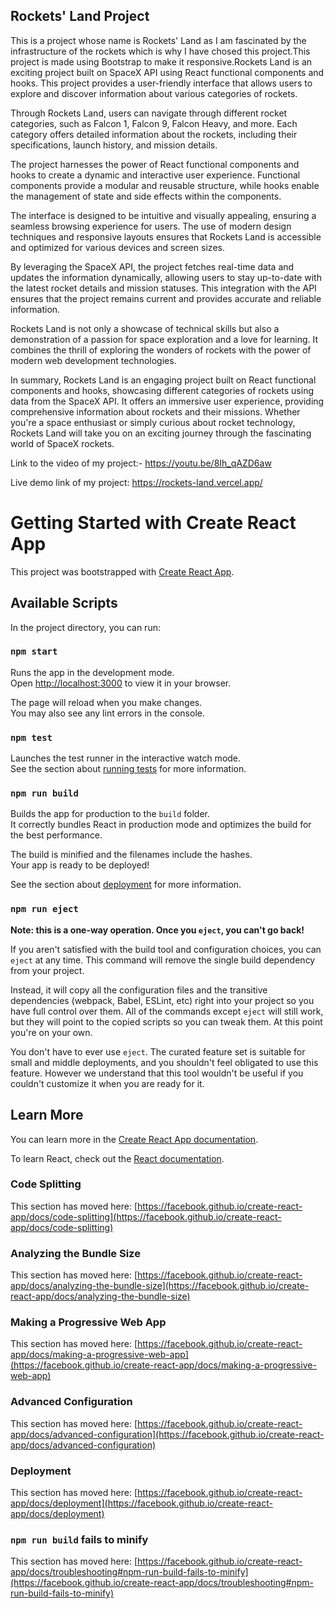 ## Rockets' Land Project

This is a project whose name is Rockets' Land as I am fascinated by the infrastructure of the rockets which is why I have chosed this project.This project is made using Bootstrap to make it responsive.Rockets Land is an exciting project built on SpaceX API using React functional components and hooks. This project provides a user-friendly interface that allows users to explore and discover information about various categories of rockets.

Through Rockets Land, users can navigate through different rocket categories, such as Falcon 1, Falcon 9, Falcon Heavy, and more. Each category offers detailed information about the rockets, including their specifications, launch history, and mission details.

The project harnesses the power of React functional components and hooks to create a dynamic and interactive user experience. Functional components provide a modular and reusable structure, while hooks enable the management of state and side effects within the components.

The interface is designed to be intuitive and visually appealing, ensuring a seamless browsing experience for users. The use of modern design techniques and responsive layouts ensures that Rockets Land is accessible and optimized for various devices and screen sizes.

By leveraging the SpaceX API, the project fetches real-time data and updates the information dynamically, allowing users to stay up-to-date with the latest rocket details and mission statuses. This integration with the API ensures that the project remains current and provides accurate and reliable information.

Rockets Land is not only a showcase of technical skills but also a demonstration of a passion for space exploration and a love for learning. It combines the thrill of exploring the wonders of rockets with the power of modern web development technologies.

In summary, Rockets Land is an engaging project built on React functional components and hooks, showcasing different categories of rockets using data from the SpaceX API. It offers an immersive user experience, providing comprehensive information about rockets and their missions. Whether you're a space enthusiast or simply curious about rocket technology, Rockets Land will take you on an exciting journey through the fascinating world of SpaceX rockets.


Link to the video of my project:- https://youtu.be/8Ih_qAZD6aw

Live demo link of my project: https://rockets-land.vercel.app/


# Getting Started with Create React App

This project was bootstrapped with [Create React App](https://github.com/facebook/create-react-app).

## Available Scripts

In the project directory, you can run:

### `npm start`

Runs the app in the development mode.\
Open [http://localhost:3000](http://localhost:3000) to view it in your browser.

The page will reload when you make changes.\
You may also see any lint errors in the console.

### `npm test`

Launches the test runner in the interactive watch mode.\
See the section about [running tests](https://facebook.github.io/create-react-app/docs/running-tests) for more information.

### `npm run build`

Builds the app for production to the `build` folder.\
It correctly bundles React in production mode and optimizes the build for the best performance.

The build is minified and the filenames include the hashes.\
Your app is ready to be deployed!

See the section about [deployment](https://facebook.github.io/create-react-app/docs/deployment) for more information.

### `npm run eject`

**Note: this is a one-way operation. Once you `eject`, you can't go back!**

If you aren't satisfied with the build tool and configuration choices, you can `eject` at any time. This command will remove the single build dependency from your project.

Instead, it will copy all the configuration files and the transitive dependencies (webpack, Babel, ESLint, etc) right into your project so you have full control over them. All of the commands except `eject` will still work, but they will point to the copied scripts so you can tweak them. At this point you're on your own.

You don't have to ever use `eject`. The curated feature set is suitable for small and middle deployments, and you shouldn't feel obligated to use this feature. However we understand that this tool wouldn't be useful if you couldn't customize it when you are ready for it.

## Learn More

You can learn more in the [Create React App documentation](https://facebook.github.io/create-react-app/docs/getting-started).

To learn React, check out the [React documentation](https://reactjs.org/).

### Code Splitting

This section has moved here: [https://facebook.github.io/create-react-app/docs/code-splitting](https://facebook.github.io/create-react-app/docs/code-splitting)

### Analyzing the Bundle Size

This section has moved here: [https://facebook.github.io/create-react-app/docs/analyzing-the-bundle-size](https://facebook.github.io/create-react-app/docs/analyzing-the-bundle-size)

### Making a Progressive Web App

This section has moved here: [https://facebook.github.io/create-react-app/docs/making-a-progressive-web-app](https://facebook.github.io/create-react-app/docs/making-a-progressive-web-app)

### Advanced Configuration

This section has moved here: [https://facebook.github.io/create-react-app/docs/advanced-configuration](https://facebook.github.io/create-react-app/docs/advanced-configuration)

### Deployment

This section has moved here: [https://facebook.github.io/create-react-app/docs/deployment](https://facebook.github.io/create-react-app/docs/deployment)

### `npm run build` fails to minify

This section has moved here: [https://facebook.github.io/create-react-app/docs/troubleshooting#npm-run-build-fails-to-minify](https://facebook.github.io/create-react-app/docs/troubleshooting#npm-run-build-fails-to-minify)
